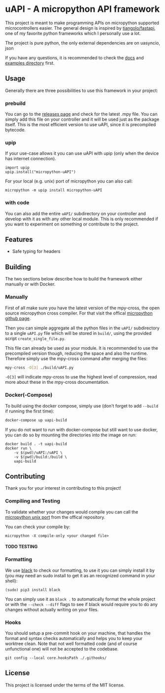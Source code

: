 # uAPI - A micropython API framework

This project is meant to make programming APIs on micropython supported microcontrollers easier. The general design is inspired by [tiangolo/fastapi](https://github.com/tiangolo/fastapi), one of my favorite python frameworks which I personally use a lot.

The project is pure python, the only external dependencies are on uasyncio, json

If you have any questions, it is recommended to check the [docs](uapi.readthedocs.io) and [examples directory](/examples) first.

## Usage

Generally there are three possibilities to use this framework in your project:

### prebuild

You can go to the [releases page](https://github.com/TheGarkine/uAPI/releases) and check for the latest .mpy file. You can simply add this file on your controller and it will be used just as the package itself. This is the most efficient version to use uAPI, since it is precompiled bytecode.

### upip

If your use-case allows it you can use uAPI with upip (only when the device has internet connection).

```python3
import upip
upip.install("micropython-uAPI")
```

For your local (e.g. unix) port of micropython you can also call:

```
micropython -m upip install micropython-uAPI
```

### with code

You can also add the entire `uAPI/` subdirectory on your controller and develop with it as with any other local module. This is only recommended if you want to experiment on something or contribute to the project.

## Features

- Safe typing for headers

## Building

The two sections below describe how to build the framework either manually or with Docker.

### Manually

First of all make sure you have the latest version of the mpy-cross, the open source micropython cross compiler. For that visit the offical [micropython github page](https://github.com/micropython/micropython).

Then you can simple aggregate all the python files in the `uAPI/` subdirectory to a single `uAPI.py` file which will be stored in `build/`, using the provided script `create_single_file.py`.

This file can already be used as your module. It is recommended to use the precompiled version though, reducing the space and also the runtime. Therefore simply use the mpy-cross command after merging the files:
```bash
mpy-cross -O[3] ./build/uAPI.py
```

`-O[3]` will indicate mpy-cross to use the highest level of compression, read more about these in the mpy-cross documentation.

### Docker(-Compose)

To build using the docker compose, simply use (don't forget to add `--build` if running the first time):
```bash
docker-compose up uapi-build
```

If you do not want to run with docker-compose but still want to use docker, you can do so by mounting the directories into the image on run:
```
docker build . -t uapi-build
docker run \
    -v $(pwd)/uAPI:/uAPI \
    -v $(pwd)/build:/build \
    uapi-build
```

## Contributing

Thank you for your interest in contributing to this project!

### Compiling and Testing
To validate whether your changes would compile you can call the [micropython unix port](https://github.com/micropython/micropython#the-unix-version) from the offical repository.

You can check your compile by:
```
micropython -X compile-only <your changed file>
```

#### TODO TESTING

### Formatting
We use [black](https://pypi.org/project/black/) to check our formatting, to use it you can simply install it by (you may need an sudo install to get it as an recognized command in your shell):
```
(sudo) pip3 install black
```

You can simply use it as `black .` to automatically format the whole project or with the `--check --diff` flags to see if black would require you to do any changes without actually writing on your files.


### Hooks
You should setup a pre-commit hook on your machine, that handles the format and syntax checks automatically and helps you to keep your worktree clean. Note that not well formatted code (and of course unfunctional one) will not be accepted to the codebase.
```
git config --local core.hooksPath ./.githooks/
```

## License
This project is licensed under the terms of the MIT license.